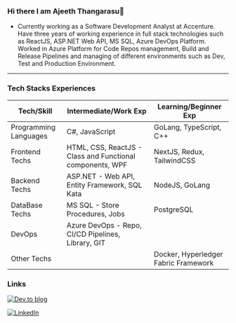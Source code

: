 ### Hi there I am Ajeeth Thangarasu👋

- Currently working as a Software Development Analyst at Accenture. Have three years of working experience in full stack technologies such as ReactJS, ASP.NET Web API, MS SQL, Azure DevOps Platform. Worked in Azure Platform for Code Repos management, Build and Release Pipelines and managing of different environments such as Dev, Test and Production Environment.

---

### Tech Stacks Experiences

| Tech/Skill | Intermediate/Work Exp | Learning/Beginner Exp |
| - | - | - |
| Programming Languages | C#, JavaScript | GoLang, TypeScript, C++ |
| Frontend Techs | HTML, CSS, ReactJS - Class and Functional components, WPF | NextJS, Redux, TailwindCSS |
| Backend Techs | ASP.NET - Web API, Entity Framework, SQL Kata | NodeJS, GoLang
| DataBase Techs | MS SQL - Store Procedures, Jobs | PostgreSQL |
| DevOps | Azure DevOps - Repo, CI/CD Pipelines, Library, GIT| |
| Other Techs | | Docker, Hyperledger Fabric Framework |

### Links

[![Dev.to blog](https://img.shields.io/badge/dev.to-0A0A0A?style=for-the-badge&logo=dev.to&logoColor=white)](https://dev.to/ajeetht)

[![LinkedIn](https://img.shields.io/badge/linkedin-%230077B5.svg?style=for-the-badge&logo=linkedin&logoColor=white)](https://www.linkedin.com/in/ajeeth-thangarasu/)

